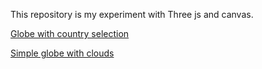 This repository is my experiment with Three js and canvas.

[Globe with country selection](https://chernov-anton.github.io/clean-planet)

[Simple globe with clouds](https://chernov-anton.github.io/clean-planet/globe/)